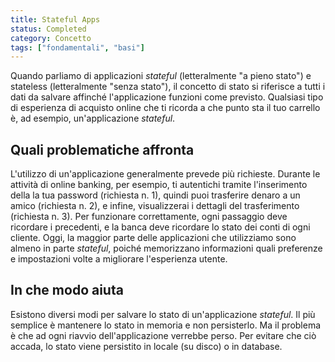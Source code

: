 ```yaml
---
title: Stateful Apps
status: Completed
category: Concetto
tags: ["fondamentali", "basi"]
---
```




Quando parliamo di applicazioni _stateful_ (letteralmente "a pieno stato") e stateless (letteralmente "senza stato"),
il concetto di stato si riferisce a tutti i dati da salvare affinché l'applicazione funzioni come previsto.
Qualsiasi tipo di esperienza di acquisto online che ti ricorda a che punto sta il tuo carrello è, ad esempio, un'applicazione _stateful_.

## Quali problematiche affronta

L'utilizzo di un'applicazione generalmente prevede più richieste. Durante le attività di online banking, per esempio, ti autentichi tramite l'inserimento della la tua password (richiesta n. 1), quindi puoi trasferire denaro a un amico (richiesta n. 2), e infine, visualizzerai i dettagli del trasferimento (richiesta n. 3).
Per funzionare correttamente, ogni passaggio deve ricordare i precedenti, e la banca deve ricordare lo stato dei conti di ogni cliente.
Oggi, la maggior parte delle applicazioni che utilizziamo sono almeno in parte _stateful_, poiché memorizzano informazioni quali preferenze e impostazioni volte a migliorare l'esperienza utente.

## In che modo aiuta

Esistono diversi modi per salvare lo stato di un'applicazione _stateful_.
Il più semplice è mantenere lo stato in memoria e non persisterlo.
Ma il problema è che ad ogni riavvio dell'applicazione verrebbe perso.
Per evitare che ciò accada, lo stato viene persistito in locale (su disco) o in database.
